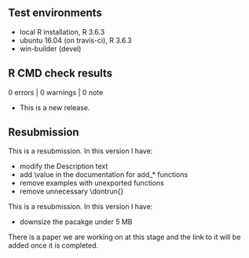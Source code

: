 ## Test environments
* local R installation, R 3.6.3
* ubuntu 16.04 (on travis-ci), R 3.6.3
* win-builder (devel)

## R CMD check results

0 errors | 0 warnings | 0 note

* This is a new release.

## Resubmission

This is a resubmission. In this version I have: 

* modify the Description text
* add \value in the documentation for add_* functions
* remove examples with unexported functions
* remove unnecessary \dontrun{}

This is a resubmission. In this version I have:

* downsize the pacakge under 5 MB

There is a paper we are working on at this stage and the link to it will be added once it is completed.
